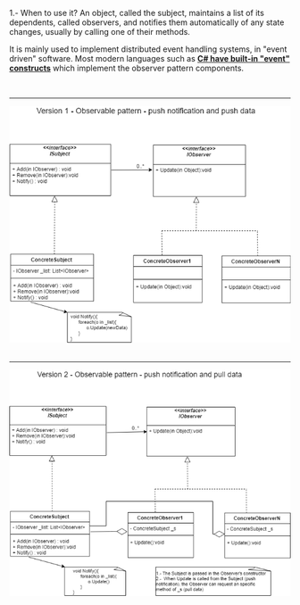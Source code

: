 1.- When to use it? 
An object, called the subject, maintains a list of its dependents, called observers, and notifies them automatically of any state changes, usually by calling one of their methods.

It is mainly used to implement distributed event handling systems, in "event driven" software. Most modern languages such as <b><u>C# have built-in "event" constructs</u></b> which implement the observer pattern components.

<br><hr><img src="../images/Observer1.png"></hr></br>
<br><hr><img src="../images/Observer2.png"></hr></br>